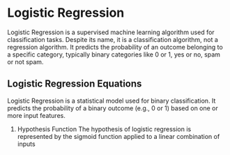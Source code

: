 # Logistic Regression

Logistic Regression is a supervised machine learning algorithm used for classification tasks. Despite its name, it is a classification algorithm, not a regression algorithm. It predicts the probability of an outcome belonging to a specific category, typically binary categories like 0 or 1, yes or no, spam or not spam.

## Logistic Regression Equations
Logistic Regression is a statistical model used for binary classification. It predicts the probability of a binary outcome (e.g., 0 or 1) based on one or more input features.

1. Hypothesis Function
The hypothesis of logistic regression is represented by the sigmoid function applied to a linear combination of inputs
